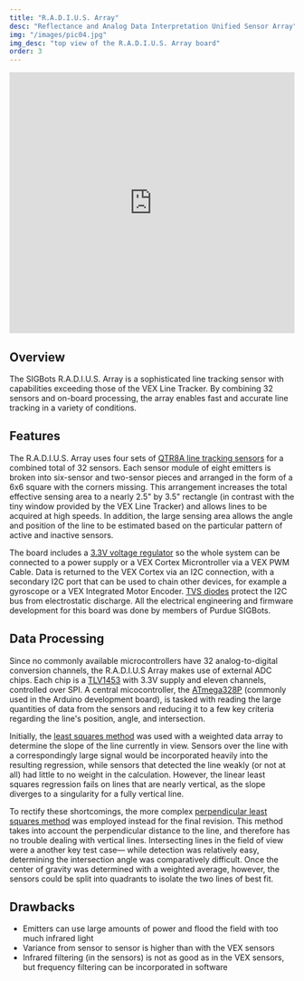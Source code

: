 ```yaml
---
title: "R.A.D.I.U.S. Array"
desc: "Reflectance and Analog Data Interpretation Unified Sensor Array"
img: "/images/pic04.jpg"
img_desc: "top view of the R.A.D.I.U.S. Array board"
order: 3
---
```


<iframe width="100%" height="461" src="https://www.youtube.com/embed/WLyXgygtGUg" frameborder="0" allow="autoplay; encrypted-media" allowfullscreen></iframe>

## Overview
The SIGBots R.A.D.I.U.S. Array is a sophisticated line tracking sensor with capabilities exceeding those of the VEX Line Tracker. By combining 32 sensors and on-board processing, the array enables fast and accurate line tracking in a variety of conditions.

## Features
The R.A.D.I.U.S. Array uses four sets of [QTR8A line tracking sensors](https://www.pololu.com/product/960) for a combined total of 32 sensors. Each sensor module of eight emitters is broken into six-sensor and two-sensor pieces and arranged in the form of a 6x6 square with the corners missing. This arrangement increases the total effective sensing area to a nearly 2.5" by 3.5" rectangle (in contrast with the tiny window provided by the VEX Line Tracker) and allows lines to be acquired at high speeds. In addition, the large sensing area allows the angle and position of the line to be estimated based on the particular pattern of active and inactive sensors.

The board includes a [3.3V voltage regulator](http://www.ti.com/product/lm2937) so the whole system can be connected to a power supply or a VEX Cortex Microntroller via a VEX PWM Cable. Data is returned to the VEX Cortex via an I2C connection, with a secondary I2C port that can be used to chain other devices, for example a gyroscope or a VEX Integrated Motor Encoder. [TVS diodes](http://www.vishay.com/docs/85809/gl05t.pdf) protect the I2C bus from electrostatic discharge. All the electrical engineering and firmware development for this board was done by members of Purdue SIGBots.

## Data Processing
Since no commonly available microcontrollers have 32 analog-to-digital conversion channels, the R.A.D.I.U.S Array makes use of external ADC chips. Each chip is a [TLV1453](http://www.ti.com/product/tlv1543) with 3.3V supply and eleven channels, controlled over SPI. A central micocontroller, the [ATmega328P](http://www.atmel.com/devices/atmega328p.aspx) (commonly used in the Arduino development board), is tasked with reading the large quantities of data from the sensors and reducing it to a few key criteria regarding the line's position, angle, and intersection.

Initially, the [least squares method](http://mathworld.wolfram.com/LeastSquaresFitting.html) was used with a weighted data array to determine the slope of the line currently in view. Sensors over the line with a correspondingly large signal would be incorporated heavily into the resulting regression, while sensors that detected the line weakly (or not at all) had little to no weight in the calculation. However, the linear least squares regression fails on lines that are nearly vertical, as the slope diverges to a singularity for a fully vertical line.

To rectify these shortcomings, the more complex [perpendicular least squares method](http://mathworld.wolfram.com/LeastSquaresFittingPerpendicularOffsets.html) was employed instead for the final revision. This method takes into account the perpendicular distance to the line, and therefore has no trouble dealing with vertical lines. Intersecting lines in the field of view were a another key test case&mdash; while detection was relatively easy, determining the intersection angle was comparatively difficult. Once the center of gravity was determined with a weighted average, however, the sensors could be split into quadrants to isolate the two lines of best fit.

## Drawbacks
- Emitters can use large amounts of power and flood the field with too much infrared light
- Variance from sensor to sensor is higher than with the VEX sensors
- Infrared filtering (in the sensors) is not as good as in the VEX sensors, but frequency filtering can be incorporated in software
